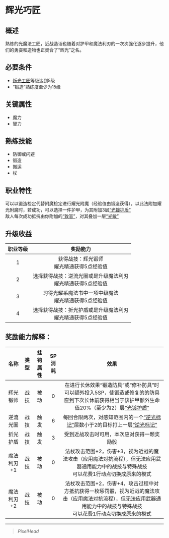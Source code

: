 # 辉光巧匠

## 概述

熟练的光魔法工匠，近战造诣也随着对护甲和魔法利刃的一次次强化逐步提升，他们的勇姿和造物也正契合了“辉光”之名。

## 必要条件

* <a href="../lightArtisan" target="_blank">烁光工匠</a>等级达到5级
* “锻造”熟练度至少为15级

## 关键属性

* 魔力
* 智力

## 熟练技能

* 防御或闪避
* 锻造
* 搬运
* 杖
  
## 职业特性

可以以锻造检定代替附魔检定进行耀光附魔（经验值由锻造获得），以此法附加耀光附魔时，若成功，可以选择一件护甲，为其附加3层<a href="../../../../status/mark/#光镀护盾" target="_blank">“光镀护盾”</a><br>敌人每次成功抵抗由你附加的<a href="../../../../status/normal/#致盲" target="_blank">“致盲”</a>，对其叠加一层<a href="../../../../status/mark/#光敏" target="_blank">“光敏”</a>

## 升级收益

职业等级|奖励能力
:--:|:--:
1|获得战技：辉光锻师<br>耀光精通获得5点经验值
2|选择获得战技：逆流光圈或是升级魔法利刃<br>耀光精通获得5点经验值
3|习得光耀系魔法书中一项中级魔法<br>耀光精通获得5点经验值
4|选择获得战技：折光护盾或是升级魔法利刃<br>耀光精通获得5点经验值

## 奖励能力解释：

名称|类型|挂钩属性|SP消耗|效果
:--:|:--:|:--:|:--:|:--:
辉光锻师|战技|被动|0|在进行长休效果“锻造防具”或“修补防具”时可以额外投入5SP，使锻造或修复的的防具直到下次长休前获得相当于该护甲额外生命值20%（至少为2）层<a href="../../../../status/mark/#光镀护盾" target="_blank">“光镀护盾”</a>
逆流光圈|战技|触发|6|每回合限两次，对感知范围内的一个<a href="../../../../status/mark/#逆光标记" target="_blank">“逆光标记”</a>层数小于2的目标打上一层<a href="../../../../status/mark/#逆光标记" target="_blank">“逆光标记”</a>
折光护盾|战技|触发|3|受到近战攻击时可用，本次应对获得一颗奖励骰
魔法利刃+1|战技|被动|0|法杖攻击范围+2，伤害+3，视为近战的魔法攻击（应用魔法对抗流程），但无法应用武器通用能力中的战技与特殊战技<br>可以花费1行动点切换成原来的模式
魔法利刃+2|战技|被动|0|法杖攻击范围+2，伤害+4，攻击过程中对方抵抗获得一枚惩罚骰，视为近战的魔法攻击（应用魔法对抗流程），但无法应用武器通用能力中的战技与特殊战技<br>可以花费1行动点切换成原来的模式

---

> *PixelHead*